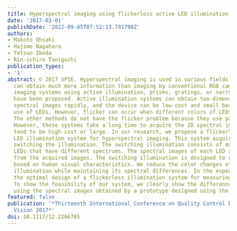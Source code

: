 ```yaml
---
title: Hyperspectral imaging using flickerless active LED illumination
date: '2017-03-01'
publishDate: '2022-09-05T07:52:13.791798Z'
authors:
- Makoto Ohsaki
- Hajime Nagahara
- Tetsuo Ikeda
- Rin-ichiro Taniguchi
publication_types:
- '1'
abstract: © 2017 SPIE. Hyperspectral imaging is used in various fields because it
  can obtain much more information than imaging by conventional RGB cameras. Hyperspectral
  imaging systems using active illumination, prisms, gratings, or narrowband filters
  have been proposed. Active illumination systems can obtain two-dimensional (2D)
  spectral images rapidly, and the device can be low-cost and small because of the
  use of LEDs. However, flicker can occur when different colors of LEDs are switched.
  The other methods do not have the flicker problem because they use passive imaging.
  However, these systems take a long time to acquire the 2D spectral images, or they
  tend to be high-cost or large. In our research, we propose a flickerless active
  LED illumination system for hyperspectral imaging. This system acquires images while
  switching the illumination. The switching illumination consists of many narrowband
  LEDs that have different spectrums. The spectral images of each LED are reconstructed
  from the acquired images. The switching illumination is designed to reduce the flicker
  based on human visual characteristics. We reduce the color changes of the switching
  illumination while maintaining its spectral differences. In the experiment, we obtain
  the optimal design of a flickerless illumination system for measuring oxygen saturation.
  To show the feasibility of our system, we clearly show the difference in saturation
  using the spectral images obtained by a prototype designed using the proposed method.
featured: false
publication: '*Thirteenth International Conference on Quality Control by Artificial
  Vision 2017*'
doi: 10.1117/12.2266765
---
```



